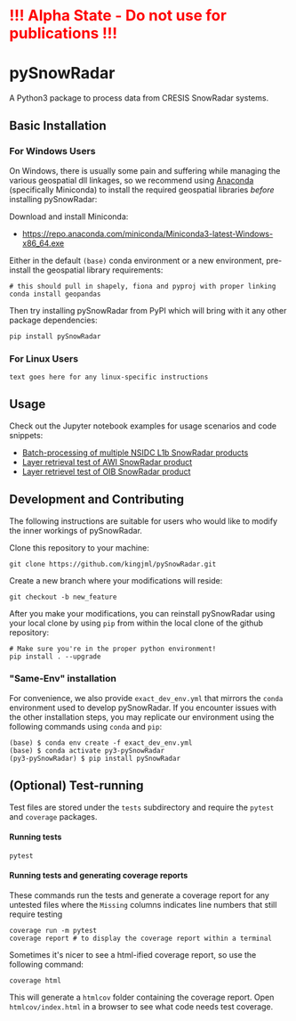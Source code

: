 

<span style="color:red;font-size:  20pt">**!!! Alpha State - Do not use for publications !!!**</span>

# pySnowRadar

A Python3 package to process data from CRESIS SnowRadar systems. 

## Basic Installation

### For Windows Users

On Windows, there is usually some pain and suffering while managing the various geospatial dll linkages, so we recommend using [Anaconda](https://www.anaconda.com/distribution/) (specifically Miniconda) to install the required geospatial libraries *before* installing pySnowRadar:

Download and install Miniconda: 
- https://repo.anaconda.com/miniconda/Miniconda3-latest-Windows-x86_64.exe

Either in the default `(base)` conda environment or a new environment, pre-install the geospatial library requirements:

 ```
 # this should pull in shapely, fiona and pyproj with proper linking
 conda install geopandas
 ```
 Then try installing pySnowRadar from PyPI which will bring with it any other package dependencies:

```
pip install pySnowRadar
```

### For Linux Users

`text goes here for any linux-specific instructions`

## Usage

Check out the Jupyter notebook examples for usage scenarios and code snippets:

 - [Batch-processing of multiple NSIDC L1b SnowRadar products](https://github.com/kingjml/pySnowRadar/notebooks/batch_process_example.ipynb)
 - [Layer retrieval test of AWI SnowRadar product](https://github.com/kingjml/pySnowRadar/notebooks/retrieval_test_awi.ipynb)
 - [Layer retrievel test of OIB SnowRadar product](https://github.com/kingjml/pySnowRadar/blob/mike-dev/notebooks/retrieval_test_awi.ipynb)

## Development and Contributing

The following instructions are suitable for users who would like to modify the inner workings of pySnowRadar.

Clone this repository to your machine:
  ```
  git clone https://github.com/kingjml/pySnowRadar.git
  ```
Create a new branch where your modifications will reside:
  ```
  git checkout -b new_feature
  ```
After you make your modifications, you can reinstall pySnowRadar using your local clone by using `pip` from within the local clone of the github repository:

  ```
  # Make sure you're in the proper python environment!
  pip install . --upgrade
  ```

###  "Same-Env" installation

For convenience, we also provide `exact_dev_env.yml` that mirrors the `conda` environment used to develop pySnowRadar. If you encounter issues with the other installation steps, you may replicate our environment using the following commands using `conda` and `pip`:

```
(base) $ conda env create -f exact_dev_env.yml
(base) $ conda activate py3-pySnowRadar
(py3-pySnowRadar) $ pip install pySnowRadar
```

## (Optional) Test-running
Test files are stored under the `tests` subdirectory and require the `pytest` and `coverage` packages.

#### Running tests

```
pytest 
```

#### Running tests and generating coverage reports
These commands run the tests and generate a coverage report for any untested files where the `Missing` columns indicates line numbers that still require testing

```
coverage run -m pytest
coverage report # to display the coverage report within a terminal
```

Sometimes it's nicer to see a html-ified coverage report, so use the following command:

```
coverage html 
```

This will generate a `htmlcov` folder containing the coverage report. Open `htmlcov/index.html` in a browser to see what code needs test coverage.
